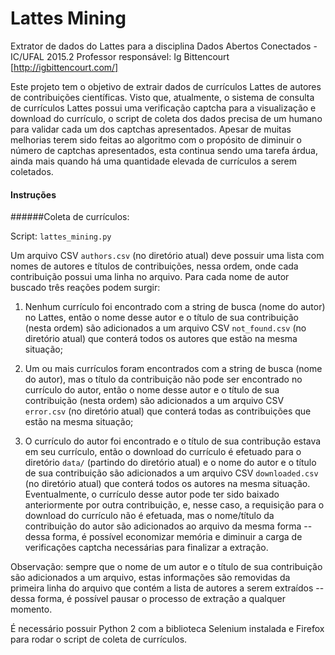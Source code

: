 # Lattes Mining
Extrator de dados do Lattes para a disciplina Dados Abertos Conectados - IC/UFAL 2015.2
Professor responsável: Ig Bittencourt [http://igbittencourt.com/]

Este projeto tem o objetivo de extrair dados de currículos Lattes de autores de contribuições científicas. Visto que, atualmente, o sistema de consulta de currículos Lattes possui uma verificação captcha para a visualização e download do currículo, o script de coleta dos dados precisa de um humano para validar cada um dos captchas apresentados. Apesar de muitas melhorias terem sido feitas ao algoritmo com o propósito de diminuir o número de captchas apresentados, esta continua sendo uma tarefa árdua, ainda mais quando há uma quantidade elevada de currículos a serem coletados.

#### Instruções

######Coleta de currículos:

Script: `lattes_mining.py`

Um arquivo CSV `authors.csv` (no diretório atual) deve possuir uma lista com nomes de autores e títulos de contribuições, nessa ordem, onde cada contribuição possui uma linha no arquivo. Para cada nome de autor buscado três reações podem surgir:

1. Nenhum currículo foi encontrado com a string de busca (nome do autor) no Lattes, então o nome desse autor e o título de sua contribuição (nesta ordem) são adicionados a um arquivo CSV `not_found.csv` (no diretório atual) que conterá todos os autores que estão na mesma situação;

2. Um ou mais currículos foram encontrados com a string de busca (nome do autor), mas o título da contribuição não pode ser encontrado no currículo do autor, então o nome desse autor e o título de sua contribuição (nesta ordem) são adicionados a um arquivo CSV `error.csv` (no diretório atual) que conterá todas as contribuições que estão na mesma situação;

3. O currículo do autor foi encontrado e o título de sua contribução estava em seu currículo, então o download do currículo é efetuado para o diretório `data/` (partindo do diretório atual) e o nome do autor e o título de sua contribuição são adicionados a um arquivo CSV `downloaded.csv` (no diretório atual) que conterá todos os autores na mesma situação. Eventualmente, o currículo desse autor pode ter sido baixado anteriormente por outra contribuição, e, nesse caso, a requisição para o download do currículo não é efetuada, mas o nome/título da contribuição do autor são adicionados ao arquivo da mesma forma -- dessa forma, é possível economizar memória e diminuir a carga de verificações captcha necessárias para finalizar a extração.

Observação: sempre que o nome de um autor e o título de sua contribuição são adicionados a um arquivo, estas informações são removidas da primeira linha do arquivo que contém a lista de autores a serem extraídos -- dessa forma, é possível pausar o processo de extração a qualquer momento.

É necessário possuir Python 2 com a biblioteca Selenium instalada e Firefox para rodar o script de coleta de currículos.